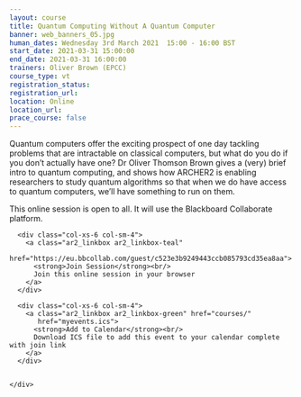 ```yaml
---
layout: course
title: Quantum Computing Without A Quantum Computer
banner: web_banners_05.jpg
human_dates: Wednesday 3rd March 2021  15:00 - 16:00 BST
start_date: 2021-03-31 15:00:00
end_date: 2021-03-31 16:00:00
trainers: Oliver Brown (EPCC)
course_type: vt
registration_status:
registration_url:
location: Online
location_url:
prace_course: false
---
```


Quantum computers offer the exciting prospect of one day tackling problems that are intractable on classical computers, but what do you do if you don’t actually have one? Dr Oliver Thomson Brown gives a (very) brief intro to quantum computing, and shows how ARCHER2 is enabling researchers to study quantum algorithms so that when we do have access to quantum computers, we’ll have something to run on them.


This online session is open to all. It will use the Blackboard Collaborate platform.



<section id="service">

  <div class="row ">	

      <div class="col-xs-6 col-sm-4">
        <a class="ar2_linkbox ar2_linkbox-teal" 
          href="https://eu.bbcollab.com/guest/c523e3b9249443ccb085793cd35ea8aa">
          <strong>Join Session</strong><br/>
          Join this online session in your browser
        </a>
      </div>

      <div class="col-xs-6 col-sm-4">
        <a class="ar2_linkbox ar2_linkbox-green" href="courses/"
           href="myevents.ics">
          <strong>Add to Calendar</strong><br/>
          Download ICS file to add this event to your calendar complete with join link
        </a>
      </div>

											
    </div>




<!--
<h2><a name="video">Video</a></h2>

<div>

<iframe title="Video"  width="560" height="315" src="https://www.youtube.com/embed/XXXXXXXXXXX" frameborder="0" allow="accelerometer; autoplay; encrypted-media; gyroscope; picture-in-picture" allowfullscreen></iframe>

</div>

-->

<!--

<section id="service">
  <div class="container">
    <div class="row ">	



      <div class="col-xs-6 col-sm-4">
        <a class="ar2_linkbox ar2_linkbox-teal" href="  ">
          <strong>Transcript</strong><br/>
          Download a transcript of the video audio
        </a>
      </div>



      <div class="col-xs-6 col-sm-4">
        <a class="ar2_linkbox ar2_linkbox-green" href="courses/"
           href="ARCHER2_Training_VT.pdf">
          <strong>Slides</strong><br/>
          Download pdf of the presentation.
        </a>
      </div>
										
    </div>
  </div>
</section>
-->
